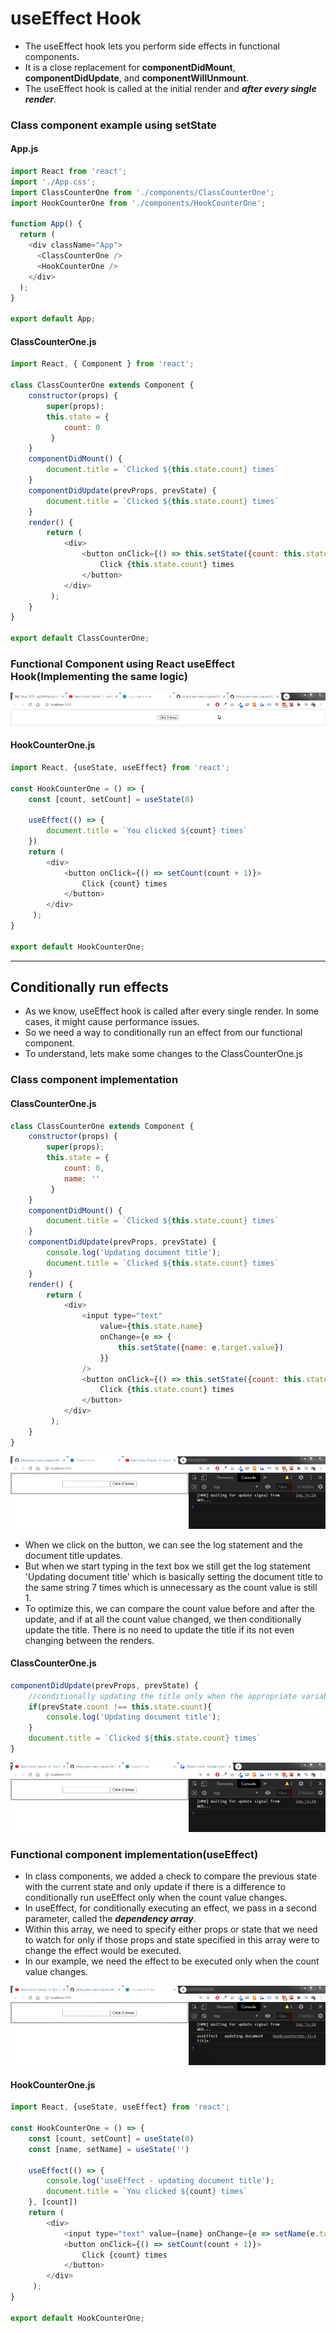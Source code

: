 # useEffect Hook
- The useEffect hook lets you perform side effects in functional components.
- It is a close replacement for **componentDidMount**, **componentDidUpdate**, and **componentWillUnmount**.
- The useEffect hook is called at the initial render and ***after every single render***.

### Class component example using setState
#### App.js
```javascript
import React from 'react';
import './App.css';
import ClassCounterOne from './components/ClassCounterOne';
import HookCounterOne from './components/HookCounterOne';

function App() {
  return (
    <div className="App">
      <ClassCounterOne />
      <HookCounterOne />
    </div>
  );
}

export default App;
```
#### ClassCounterOne.js
```javascript
import React, { Component } from 'react';

class ClassCounterOne extends Component {
    constructor(props) {
        super(props);
        this.state = { 
            count: 0
         }
    }
    componentDidMount() {
        document.title = `Clicked ${this.state.count} times`
    }
    componentDidUpdate(prevProps, prevState) {
        document.title = `Clicked ${this.state.count} times`
    }
    render() { 
        return ( 
            <div>
                <button onClick={() => this.setState({count: this.state.count + 1})}>
                    Click {this.state.count} times
                </button>
            </div>
         );
    }
}
 
export default ClassCounterOne;
```
### Functional Component using React useEffect Hook(Implementing the same logic)
![](img/showEffect-after-render.gif)

#### HookCounterOne.js
```javascript
import React, {useState, useEffect} from 'react';

const HookCounterOne = () => {
    const [count, setCount] = useState(0)

    useEffect(() => {
        document.title = `You clicked ${count} times`
    })
    return ( 
        <div>
            <button onClick={() => setCount(count + 1)}>
                Click {count} times
            </button>
        </div>
     );
}
 
export default HookCounterOne;
```
----------------------------------------------------------------------------------------------------------------------------------------
## Conditionally run effects
- As we know, useEffect hook is called after every single render. In some cases, it might cause performance issues.
- So we need a way to conditionally run an effect from our functional component.
- To understand, lets make some changes to the ClassCounterOne.js 

### Class component implementation
#### ClassCounterOne.js
```Javascript
class ClassCounterOne extends Component {
    constructor(props) {
        super(props);
        this.state = { 
            count: 0,
            name: ''
         }
    }
    componentDidMount() {
        document.title = `Clicked ${this.state.count} times`
    }
    componentDidUpdate(prevProps, prevState) {
        console.log('Updating document title');
        document.title = `Clicked ${this.state.count} times`
    }
    render() { 
        return ( 
            <div> 
                <input type="text" 
                    value={this.state.name} 
                    onChange={e => {
                        this.setState({name: e.target.value})
                    }} 
                />
                <button onClick={() => this.setState({count: this.state.count + 1})}>
                    Click {this.state.count} times
                </button>
            </div>
         );
    }
}
```
![](img/useEffect-conditional-problem.gif)

- When we click on the button, we can see the log statement and the document title updates.
- But when we start typing in the text box we still get the log statement 'Updating document title' which is basically setting the document title to the same string 7 times which is unnecessary as the count value is still 1. 
- To optimize this, we can compare the count value before and after the update, and if at all the count value changed, we then conditionally update the title. There is no need to update the title if its not even changing between the renders.
#### ClassCounterOne.js
```javascript
componentDidUpdate(prevProps, prevState) {
    //conditionally updating the title only when the appropriate variable(count) changes
    if(prevState.count !== this.state.count){
        console.log('Updating document title');
    }
    document.title = `Clicked ${this.state.count} times`
}
```
![](img/useEffect-conditional-solution.gif)

### Functional component implementation(useEffect) 
- In class components, we added a check to compare the previous state with the current state and only update if there is a difference to conditionally run useEffect only when the count value changes.
- In useEffect, for conditionally executing an effect, we pass in a second parameter, called the ***dependency array***.
- Within this array, we need to specify either props or state that we need to watch for only if those props and state specified in this array were to change the effect would be executed.
- In our example, we need the effect to be executed only when the count value changes.

![](img/useEffect-conditional-array.gif)
#### HookCounterOne.js
```javascript
import React, {useState, useEffect} from 'react';

const HookCounterOne = () => {
    const [count, setCount] = useState(0)
    const [name, setName] = useState('')

    useEffect(() => {
        console.log('useEffect - updating document title');
        document.title = `You clicked ${count} times`
    }, [count])
    return ( 
        <div>
            <input type="text" value={name} onChange={e => setName(e.target.value)} />
            <button onClick={() => setCount(count + 1)}>
                Click {count} times
            </button>
        </div>
     );
}
 
export default HookCounterOne;
```
